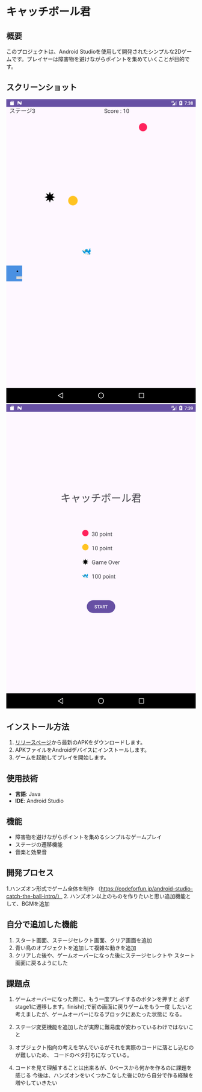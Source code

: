 # キャッチボール君

## 概要
このプロジェクトは、Android Studioを使用して開発されたシンプルな2Dゲームです。プレイヤーは障害物を避けながらポイントを集めていくことが目的です。

## スクリーンショット
![ゲーム画面](images\Screenshot_20240522_163828.png)
![ゲーム画面](images\Screenshot_20240522_163939.png)

## インストール方法
1. [リリースページ](https://github.com/username/my-android-game/releases)から最新のAPKをダウンロードします。
2. APKファイルをAndroidデバイスにインストールします。
3. ゲームを起動してプレイを開始します。

## 使用技術
- **言語**: Java
- **IDE**: Android Studio

## 機能
- 障害物を避けながらポイントを集めるシンプルなゲームプレイ
- ステージの遷移機能
- 音楽と効果音

## 開発プロセス

1.ハンズオン形式でゲーム全体を制作
（https://codeforfun.jp/android-studio-catch-the-ball-intro/）
2. ハンズオン以上のものを作りたいと思い追加機能として、BGMを追加


## 自分で追加した機能
1. スタート画面、ステージセレクト画面、クリア画面を追加
2. 青い鳥のオブジェクトを追加して複雑な動きを追加
3. クリアした後や、ゲームオーバーになった後にステージセレクトや
スタート画面に戻るようにした


## 課題点
1. ゲームオーバーになった際に、もう一度プレイするのボタンを押すと
必ずstage1に遷移します。finish();で前の画面に戻りゲームをもう一度
したいと考えましたが、ゲームオーバーになるブロックにあたった状態に
なる。

2. ステージ変更機能を追加したが実際に難易度が変わっているわけではないこと

3. オブジェクト指向の考えを学んでいるがそれを実際のコードに落とし込むのが難しいため、
コードのベタ打ちになっている。

4. コードを見て理解することは出来るが、0ベースから何かを作るのに課題を感じる
今後は、ハンズオンをいくつかこなした後に0から自分で作る経験を増やしていきたい